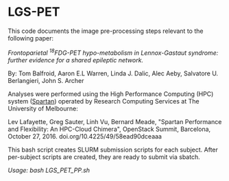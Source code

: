 # LGS-PET

This code documents the image pre-processing steps relevant to the following paper:

_Frontoparietal <sup>18</sup>FDG-PET hypo-metabolism in Lennox-Gastaut syndrome: further evidence for a shared epileptic network._

By: Tom Balfroid, Aaron E.L Warren, Linda J. Dalic, Alec Aeby, Salvatore U. Berlangieri, John S. Archer

Analyses were performed using the High Performance Computing (HPC) system ([Spartan](https://dashboard.hpc.unimelb.edu.au)) operated by Research Computing Services at The University of Melbourne:

Lev Lafayette, Greg Sauter, Linh Vu, Bernard Meade, "Spartan Performance and Flexibility: An HPC-Cloud Chimera", OpenStack Summit, Barcelona, October 27, 2016. doi.org/10.4225/49/58ead90dceaaa

This bash script creates SLURM submission scripts for each subject. After per-subject scripts are created, they are ready to submit via sbatch.

_Usage: bash LGS_PET_PP.sh_
